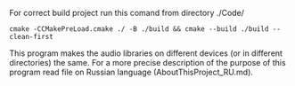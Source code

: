 For correct build project run this comand from directory ./Code/

    cmake -CCMakePreLoad.cmake ./ -B ./build && cmake --build ./build --clean-first

This program makes the audio libraries on different devices (or in different directories) the same. 
For a more precise description of the purpose of this program read file on Russian language (AboutThisProject_RU.md).

